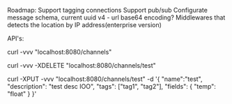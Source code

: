 Roadmap:
Support tagging connections
Support pub/sub
Configurate message schema, current uuid v4 - url base64 encoding?
Middlewares that detects the location by IP address(enterprise version)



API's:

curl -vvv  "localhost:8080/channels"

curl -vvv  -XDELETE "localhost:8080/channels/test"

curl -XPUT -vvv  "localhost:8080/channels/test" -d '{
  "name":"test",
  "description": "test desc  IOO",
  "tags": ["tag1", "tag2"],
  "fields": {
    "temp": "float"
  }
}'
